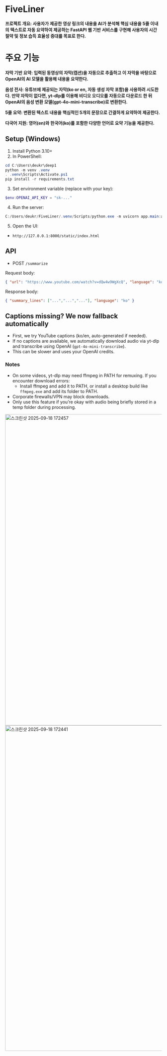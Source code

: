 # FiveLiner

**프로젝트 개요: 사용자가 제공한 영상 링크의 내용을 AI가 분석해 핵심 내용을 5줄 이내의 텍스트로 자동 요약하여 제공하는 FastAPI 웹 기반 서비스를 구현해 사용자의 시간 절약 및 정보 습득 효율성 증대를 목표로 한다.**


# 주요 기능

**자막 기반 요약: 입력된 동영상의 자막(캡션)을 자동으로 추출하고 이 자막을 바탕으로 OpenAI의 AI 모델을 활용해 내용을 요약한다.**

**음성 전사: 유튜브에 제공되는 자막(ko or en, 자동 생성 자막 포함)을 사용하려 시도한다. 만약 자막이 없다면, yt-dlp를 이용해 비디오 오디오를 자동으로 다운로드 한 뒤 OpenAI의 음성 변환 모델(gpt-4o-mini-transcribe)로 변환한다.**

**5줄 요약: 변환된 텍스트 내용을 핵심적인 5개의 문장으로 간결하게 요약하여 제공한다.**

**다국어 지원: 영어(en)와 한국어(ko)를 포함한 다양한 언어로 요약 기능을 제공한다.**




## Setup (Windows)

1. Install Python 3.10+
2. In PowerShell:

```powershell
cd C:\Users\deukr\deep1
python -m venv .venv
. .venv\Scripts\Activate.ps1
pip install -r requirements.txt
```

3. Set environment variable (replace with your key):

```powershell
$env:OPENAI_API_KEY = "sk-..."
```

4. Run the server:

```powershell
C:/Users/deukr/FiveLiner/.venv/Scripts/python.exe -m uvicorn app.main:app --reload
```

5. Open the UI:
- `http://127.0.0.1:8000/static/index.html`

## API

- POST `/summarize`

Request body:

```json
{ "url": "https://www.youtube.com/watch?v=dQw4w9WgXcQ", "language": "ko" }
```

Response body:

```json
{ "summary_lines": ["...","...","..."], "language": "ko" }
```

## Captions missing? We now fallback automatically
- First, we try YouTube captions (ko/en, auto-generated if needed).
- If no captions are available, we automatically download audio via yt-dlp and transcribe using OpenAI (`gpt-4o-mini-transcribe`).
- This can be slower and uses your OpenAI credits.

### Notes
- On some videos, yt-dlp may need ffmpeg in PATH for remuxing. If you encounter download errors:
  - Install ffmpeg and add it to PATH, or install a desktop build like `ffmpeg.exe` and add its folder to PATH.
- Corporate firewalls/VPN may block downloads.
- Only use this feature if you’re okay with audio being briefly stored in a temp folder during processing.



<img width="1686" height="1001" alt="스크린샷 2025-09-18 172457" src="https://github.com/user-attachments/assets/69ed21ca-cd03-48c2-ae13-b3e0e139c7a3" />

<img width="1642" height="1047" alt="스크린샷 2025-09-18 172441" src="https://github.com/user-attachments/assets/dc420528-cc2d-4d22-a1b8-d03cc064676f" />
